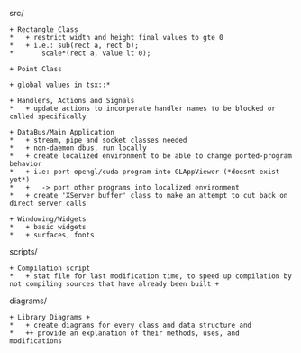 src/
	
	+ Rectangle Class
	*	+ restrict width and height final values to gte 0
	*	+ i.e.:	sub(rect a, rect b);
	*		scale*(rect a, value lt 0);

	+ Point Class

	+ global values in tsx::*

	+ Handlers, Actions and Signals
	*	+ update actions to incorperate handler names to be blocked or called specifically

	+ DataBus/Main Application
	*	+ stream, pipe and socket classes needed
	*	+ non-daemon dbus, run locally
	*	+ create localized environment to be able to change ported-program behavior
	*	+ i.e: port opengl/cuda program into GLAppViewer (*doesnt exist yet*)
	*	+	-> port other programs into localized environment
	*	+ create 'XServer buffer' class to make an attempt to cut back on direct server calls

	+ Windowing/Widgets
	*	+ basic widgets
	*	+ surfaces, fonts

scripts/
	
	+ Compilation script
	*	+ stat file for last modification time, to speed up compilation by not compiling sources that have already been built +

diagrams/

	+ Library Diagrams +
	*	+ create diagrams for every class and data structure and 
	*	++ provide an explanation of their methods, uses, and modifications

